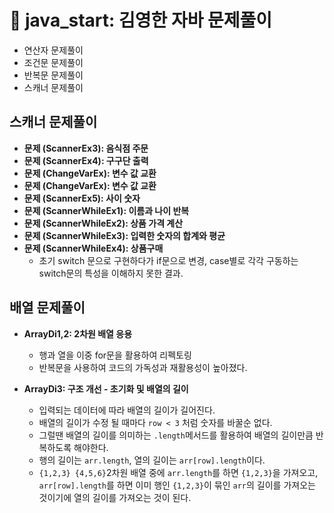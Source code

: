 # 📃 java_start: 김영한 자바 문제풀이
- 연산자 문제풀이
- 조건문 문제풀이
- 반복문 문제풀이
- 스캐너 문제풀이

## 스캐너 문제풀이
- **문제 (ScannerEx3): 음식점 주문**<br>
- **문제 (ScannerEx4): 구구단 출력**<br>
- **문제 (ChangeVarEx): 변수 값 교환**<br>
- **문제 (ChangeVarEx): 변수 값 교환**<br>
- **문제 (ScannerEx5): 사이 숫자**<br>
- **문제 (ScannerWhileEx1): 이름과 나이 반복**<br>
- **문제 (ScannerWhileEx2): 상품 가격 계산**<br>
- **문제 (ScannerWhileEx3): 입력한 숫자의 합계와 평균**<br>
- **문제 (ScannerWhileEx4): 상품구매**<br>
  - 초기 switch 문으로 구현하다가 if문으로 변경, case별로 각각 구동하는 switch문의 특성을 이해하지 못한 결과.

## 배열 문제풀이
- **ArrayDi1,2: 2차원 배열 응용**<br>
  - 행과 열을 이중 for문을 활용하여 리펙토링
  - 반복문을 사용하여 코드의 가독성과 재활용성이 높아졌다.<br>

- **ArrayDi3: 구조 개선 - 초기화 및 배열의 길이**<br>
  - 입력되는 데이터에 따라 배열의 길이가 길어진다. 
  - 배열의 길이가 수정 될 때마다 `row < 3` 처럼 숫자를 바꿀순 없다.
  - 그럴땐 배열의 길이를 의미하는 `.length`메서드를 활용하여 배열의 길이만큼 반복하도록 해야한다.
  - 행의 길이는 `arr.length`, 열의 길이는 `arr[row].length`이다.
  - `{1,2,3} {4,5,6}`2차원 배열 중에 `arr.length`를 하면 `{1,2,3}`을 가져오고,<br> `arr[row].length`를 하면 이미 행인 `{1,2,3}`이 묶인 `arr`의 길이를 가져오는 것이기에 열의 길이를 가져오는 것이 된다.  